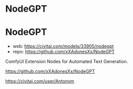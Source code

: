 NodeGPT
========================
# NodeGPT

* web: https://civitai.com/models/33905/nodegpt
* repo: https://github.com/xXAdonesXx/NodeGPT

ComfyUI Extension Nodes for Automated Text Generation.

https://github.com/xXAdonesXx/NodeGPT





https://civitai.com/user/Antonym
